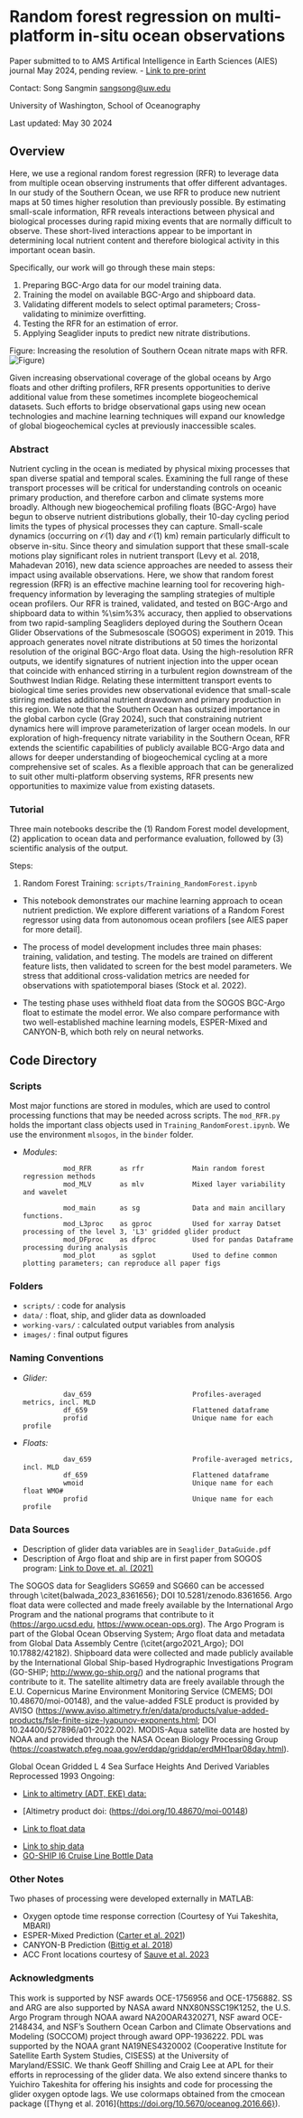 # Random forest regression on multi-platform in-situ ocean observations

Paper submitted to to AMS Artifical Intelligence in Earth Sciences (AIES) journal May 2024, pending review. - [Link to pre-print](https://doi.org/10.22541/essoar.171707849.91867565/v1)

Contact: Song Sangmin <sangsong@uw.edu>

University of Washington, School of Oceanography

Last updated: May 30 2024

## Overview

Here, we use a regional random forest regression (RFR) to leverage data from multiple ocean observing instruments that offer different advantages. In our study of the Southern Ocean, we use RFR to produce new nutrient maps at 50 times higher resolution than previously possible. By estimating small-scale information, RFR reveals interactions between physical and biological processes during rapid mixing events that are normally difficult to observe. These short-lived interactions appear to be important in determining local nutrient content and therefore biological activity in this important ocean basin. 


Specifically, our work will go through these main steps: 

1) Preparing BGC-Argo data for our model training data.
2) Training the model on available BGC-Argo and shipboard data. 
3) Validating different models to select optimal parameters; Cross-validating to minimize overfitting.
4) Testing the RFR for an estimation of error. 
5) Applying Seaglider inputs to predict new nitrate distributions. 


Figure: Increasing the resolution of Southern Ocean nitrate maps with RFR.
![Figure](./images/small_resolution.png))

Given increasing observational coverage of the global oceans by Argo floats and other drifting profilers, RFR presents opportunities to derive additional value from these sometimes incomplete biogeochemical datasets. Such efforts to bridge observational gaps using new ocean technologies and machine learning techniques will expand our knowledge of global biogeochemical cycles at previously inaccessible scales.

### Abstract 

Nutrient cycling in the ocean is mediated by physical mixing processes that span diverse spatial and temporal scales. Examining the full range of these transport processes will be critical for understanding controls on oceanic primary production, and therefore carbon and climate systems more broadly. Although new biogeochemical profiling floats (BGC-Argo) have begun to observe nutrient distributions globally, their 10-day cycling period limits the types of physical processes they can capture. Small-scale dynamics (occurring on $\mathcal{O}$(1) day and $\mathcal{O}$(1) km) remain particularly difficult to observe in-situ. Since theory and simulation support that these small-scale motions play significant roles in nutrient transport (Levy et al. 2018, Mahadevan 2016), new data science approaches are needed to assess their impact using available observations. Here, we show that random forest regression (RFR) is an effective machine learning tool for recovering high-frequency information by leveraging the sampling strategies of multiple ocean profilers. Our RFR is trained, validated, and tested on BGC-Argo and shipboard data to within %\sim%3\% accuracy, then applied to observations from two rapid-sampling Seagliders deployed during the Southern Ocean Glider Observations of the Submesoscale (SOGOS) experiment in 2019. This approach generates novel nitrate distributions at 50 times the horizontal resolution of the original BGC-Argo float data. Using the high-resolution RFR outputs, we identify signatures of nutrient injection into the upper ocean that coincide with enhanced stirring in a turbulent region downstream of the Southwest Indian Ridge. Relating these intermittent transport events to biological time series provides new observational evidence that small-scale stirring mediates additional nutrient drawdown and primary production in this region. We note that the Southern Ocean has outsized importance in the global carbon cycle (Gray 2024), such that constraining nutrient dynamics here will improve parameterization of larger ocean models. In our exploration of high-frequency nitrate variability in the Southern Ocean, RFR extends the scientific capabilities of publicly available BCG-Argo data and allows for deeper understanding of biogeochemical cycling at a more comprehensive set of scales. As a flexible approach that can be generalized to suit other multi-platform observing systems, RFR presents new opportunities to maximize value from existing datasets.

### Tutorial

Three main notebooks describe the (1) Random Forest model development, (2) application to ocean data and performance evaluation, followed by (3) scientific analysis of the output. 

Steps:


1. Random Forest Training: `scripts/Training_RandomForest.ipynb`

- This notebook demonstrates our machine learning approach to ocean nutrient prediction. We explore different variations of a Random Forest regressor using data from autonomous ocean profilers [see AIES paper for more detail]. 

- The process of model development includes three main phases: training, validation, and testing. The models are trained on different feature lists, then validated to screen for the best model parameters. We stress that additional cross-validation metrics are needed for observations with spatiotemporal biases (Stock et al. 2022).

- The testing phase uses withheld float data from the SOGOS BGC-Argo float to estimate the model error. We also compare performance with two well-established machine learning models, ESPER-Mixed and CANYON-B, which both rely on neural networks. 


<!-- 2. Random Forest Analysis: `scripts/Analysis_RandomForest.ipynb`

- Here, we

-  -->


## Code Directory


### Scripts

Most major functions are stored in modules, which are used to control processing functions that may be needed across scripts. The `mod_RFR.py` holds the important class objects used in `Training_RandomForest.ipynb`. We use the environment `mlsogos`, in the `binder` folder. 


- *Modules*: 

                mod_RFR       as rfr            Main random forest regression methods
                mod_MLV       as mlv            Mixed layer variability and wavelet
                
                mod_main      as sg             Data and main ancillary functions.
                mod_L3proc    as gproc          Used for xarray Datset processing of the level 3, 'L3' gridded glider product
                mod_DFproc    as dfproc         Used for pandas Dataframe processing during analysis
                mod_plot      as sgplot         Used to define common plotting parameters; can reproduce all paper figs




### Folders

- `scripts/` : code for analysis
- `data/` : float, ship, and glider data as downloaded
- `working-vars/` : calculated output variables from analysis
- `images/` : final output figures


### Naming Conventions

- *Glider:*    

                dav_659                         Profiles-averaged metrics, incl. MLD
                df_659                          Flattened dataframe
                profid                          Unique name for each profile

- *Floats:*    

                dav_659                         Profile-averaged metrics, incl. MLD
                df_659                          Flattened dataframe
                wmoid                           Unique name for each float WMO#
                profid                          Unique name for each profile


### Data Sources


- Description of glider data variables are in `Seaglider_DataGuide.pdf`
- Description of Argo float and ship are in first paper from SOGOS program: [Link to Dove et. al. (2021)](https://agupubs.onlinelibrary.wiley.com/doi/10.1029/2021JC017178)


The SOGOS data for Seagliders SG659 and SG660 can be accessed through \citet{balwada_2023_8361656}; DOI 10.5281/zenodo.8361656. Argo float data were collected and made freely available by the International Argo Program and the national programs that contribute to it (https://argo.ucsd.edu, https://www.ocean-ops.org). The Argo Program is part of the Global Ocean Observing System; Argo float data and metadata from Global Data Assembly Centre (\citet{argo2021_Argo}; DOI 10.17882/42182). Shipboard data were collected and made publicly available by the International Global Ship-based Hydrographic Investigations Program (GO-SHIP; http://www.go-ship.org/) and the national programs that contribute to it. The satellite altimetry data are freely available through the E.U. Copernicus Marine Environment Monitoring Service (CMEMS; DOI 10.48670/moi-00148), and the value-added FSLE product is provided by AVISO (https://www.aviso.altimetry.fr/en/data/products/value-added-products/fsle-finite-size-lyapunov-exponents.html; DOI 10.24400/527896/a01-2022.002). MODIS-Aqua satellite data are hosted by NOAA and provided through the NASA Ocean Biology Processing Group (https://coastwatch.pfeg.noaa.gov/erddap/griddap/erdMH1par08day.html). 


Global Ocean Gridded L 4 Sea Surface Heights And Derived Variables Reprocessed 1993 Ongoing:

- [Link to altimetry (ADT, EKE) data:](https://data.marine.copernicus.eu/product/SEALEVEL_GLO_PHY_L4_MY_008_047/download
)
- [Altimetry product doi: (https://doi.org/10.48670/moi-00148)

- [Link to float data](https://uwnetid-my.sharepoint.com/:f:/g/personal/sangsong_uw_edu/Es-ESkVfIlpHhpFq7o5LTaoBtqv6pWj6rntxMyXieLEq8A?e=FeRRjs)

<!-- - [Argo ERDDAP Data Server](http://www.argodatamgt.org/Access-to-data/ERDDAP-data-server) -->

- [Link to ship data](https://uwnetid-my.sharepoint.com/:f:/g/personal/sangsong_uw_edu/ErLtPwS6pdZClgo0Flp9lq8Bz73FRmUlhR2zf329gDH-3w?e=hCzidh)
- [GO-SHIP I6 Cruise Line Bottle Data](https://cchdo.ucsd.edu/cruise/325020190403)


### Other Notes

Two phases of processing were developed externally in MATLAB: 

- Oxygen optode time response correction (Courtesy of Yui Takeshita, MBARI)
- ESPER-Mixed Prediction ([Carter et al. 2021](https://doi-org.offcampus.lib.washington.edu/10.1002/lom3.10461))
- CANYON-B Prediction ([Bittig et al. 2018](https://doi.org/10.3389/fmars.2018.00328))
- ACC Front locations courtesy of [Sauve et al. 2023](https://doi.org/10.1029/2023JC019815)

### Acknowledgments


This work is supported by NSF awards OCE-1756956 and OCE-1756882. SS and ARG are also supported by NASA award NNX80NSSC19K1252, the U.S. Argo Program through NOAA award NA20OAR4320271, NSF award OCE-2148434, and NSF’s Southern Ocean Carbon and Climate Observations and Modeling (SOCCOM) project through award OPP-1936222. PDL was supported by the NOAA grant NA19NES4320002 (Cooperative Institute for Satellite Earth System Studies, CISESS) at the University of Maryland/ESSIC. We thank Geoff Shilling and Craig Lee at APL for their efforts in reprocessing of the glider data. We also extend sincere thanks to Yuichiro Takeshita for offering his insights and code for processing the glider oxygen optode lags. We use colormaps obtained from the cmocean package ([Thyng et al. 2016]{https://doi.org/10.5670/oceanog.2016.66}). 

